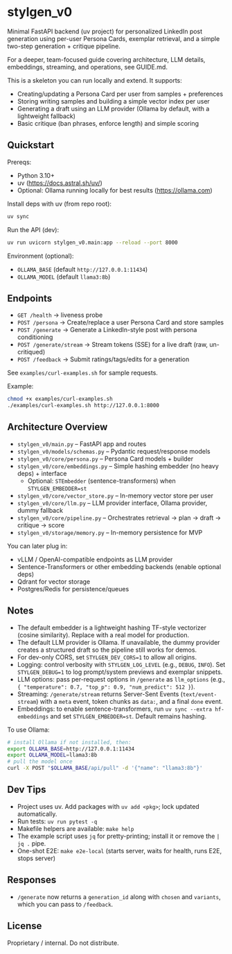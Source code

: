 # stylgen_v0

Minimal FastAPI backend (uv project) for personalized LinkedIn post generation using per-user Persona Cards, exemplar retrieval, and a simple two-step generation + critique pipeline.

For a deeper, team-focused guide covering architecture, LLM details, embeddings, streaming, and operations, see GUIDE.md.

This is a skeleton you can run locally and extend. It supports:
- Creating/updating a Persona Card per user from samples + preferences
- Storing writing samples and building a simple vector index per user
- Generating a draft using an LLM provider (Ollama by default, with a lightweight fallback)
- Basic critique (ban phrases, enforce length) and simple scoring

## Quickstart

Prereqs:
- Python 3.10+
- uv (https://docs.astral.sh/uv/)
- Optional: Ollama running locally for best results (https://ollama.com)

Install deps with uv (from repo root):

```bash
uv sync
```

Run the API (dev):

```bash
uv run uvicorn stylgen_v0.main:app --reload --port 8000
```

Environment (optional):
- `OLLAMA_BASE` (default `http://127.0.0.1:11434`)
- `OLLAMA_MODEL` (default `llama3:8b`)

## Endpoints

- `GET /health` → liveness probe
- `POST /persona` → Create/replace a user Persona Card and store samples
- `POST /generate` → Generate a LinkedIn-style post with persona conditioning
- `POST /generate/stream` → Stream tokens (SSE) for a live draft (raw, un-critiqued)
- `POST /feedback` → Submit ratings/tags/edits for a generation

See `examples/curl-examples.sh` for sample requests.

Example:

```bash
chmod +x examples/curl-examples.sh
./examples/curl-examples.sh http://127.0.0.1:8000
```

## Architecture Overview

- `stylgen_v0/main.py` – FastAPI app and routes
- `stylgen_v0/models/schemas.py` – Pydantic request/response models
- `stylgen_v0/core/persona.py` – Persona Card models + builder
- `stylgen_v0/core/embeddings.py` – Simple hashing embedder (no heavy deps) + interface
  - Optional: `STEmbedder` (sentence-transformers) when `STYLGEN_EMBEDDER=st`
- `stylgen_v0/core/vector_store.py` – In-memory vector store per user
- `stylgen_v0/core/llm.py` – LLM provider interface, Ollama provider, dummy fallback
- `stylgen_v0/core/pipeline.py` – Orchestrates retrieval → plan → draft → critique → score
- `stylgen_v0/storage/memory.py` – In-memory persistence for MVP

You can later plug in:
- vLLM / OpenAI-compatible endpoints as LLM provider
- Sentence-Transformers or other embedding backends (enable optional deps)
- Qdrant for vector storage
- Postgres/Redis for persistence/queues

## Notes
- The default embedder is a lightweight hashing TF-style vectorizer (cosine similarity). Replace with a real model for production.
- The default LLM provider is Ollama. If unavailable, the dummy provider creates a structured draft so the pipeline still works for demos.
- For dev-only CORS, set `STYLGEN_DEV_CORS=1` to allow all origins.
- Logging: control verbosity with `STYLGEN_LOG_LEVEL` (e.g., `DEBUG`, `INFO`). Set `STYLGEN_DEBUG=1` to log prompt/system previews and exemplar snippets.
- LLM options: pass per-request options in `/generate` as `llm_options` (e.g., `{ "temperature": 0.7, "top_p": 0.9, "num_predict": 512 }`).
- Streaming: `/generate/stream` returns Server-Sent Events (`text/event-stream`) with a `meta` event, token chunks as `data:`, and a final `done` event.
- Embeddings: to enable sentence-transformers, run `uv sync --extra hf-embeddings` and set `STYLGEN_EMBEDDER=st`. Default remains hashing.

To use Ollama:

```bash
# install Ollama if not installed, then:
export OLLAMA_BASE=http://127.0.0.1:11434
export OLLAMA_MODEL=llama3:8b
# pull the model once
curl -X POST "$OLLAMA_BASE/api/pull" -d '{"name": "llama3:8b"}'
```

## Dev Tips
- Project uses uv. Add packages with `uv add <pkg>`; lock updated automatically.
- Run tests: `uv run pytest -q`
- Makefile helpers are available: `make help`
- The example script uses `jq` for pretty-printing; install it or remove the `| jq .` pipe.
- One-shot E2E: `make e2e-local` (starts server, waits for health, runs E2E, stops server)

## Responses
- `/generate` now returns a `generation_id` along with `chosen` and `variants`, which you can pass to `/feedback`.

## License
Proprietary / internal. Do not distribute.
